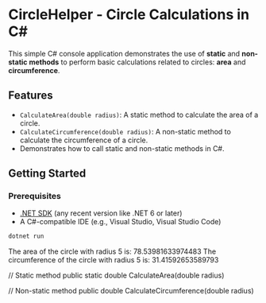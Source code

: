 # CircleHelper - Circle Calculations in C#

This simple C# console application demonstrates the use of **static** and **non-static methods** to perform basic calculations related to circles: **area** and **circumference**.

## Features

- `CalculateArea(double radius)`: A static method to calculate the area of a circle.
- `CalculateCircumference(double radius)`: A non-static method to calculate the circumference of a circle.
- Demonstrates how to call static and non-static methods in C#.

## Getting Started

### Prerequisites

- [.NET SDK](https://dotnet.microsoft.com/download) (any recent version like .NET 6 or later)
- A C#-compatible IDE (e.g., Visual Studio, Visual Studio Code)

```bash
dotnet run
```

The area of the circle with radius 5 is: 78.53981633974483
The circumference of the circle with radius 5 is: 31.41592653589793

// Static method
public static double CalculateArea(double radius)

// Non-static method
public double CalculateCircumference(double radius)

